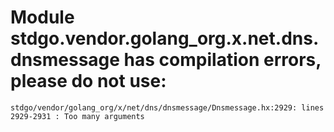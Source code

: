 # Module stdgo.vendor.golang_org.x.net.dns.dnsmessage has compilation errors, please do not use:
```
stdgo/vendor/golang_org/x/net/dns/dnsmessage/Dnsmessage.hx:2929: lines 2929-2931 : Too many arguments

```

